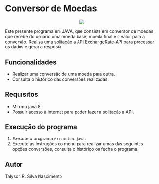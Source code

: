 # Conversor de Moedas

<p align="center">
   <img src="https://img.shields.io/badge/build-CONCLUIDO-brightgreen?style=for-the-badge&logo=DESENVOLVIMENTO%20&logoColor=500%2C100%2C100&label=STATUS%20"/> </p>
</P>

Este presente programa em JAVA, que consiste em conversor de moedas que recebe do usuário uma moeda base, moeda final
e o valor para a conversão. Realiza uma solitação a [API ExchangeRate-API](https://www.exchangerate-api.com/) para processar os dados e
gerar a resposta.

## Funcionalidades
- Realizar uma conversão de uma moeda para outra.
- Consulta o histórico das conversões realizadas.

## Requisitos
- Mínimo java 8
- Possuir acesso à internet para poder fazer a solitação a API.

## Execução do programa

1. Execute o programa `Execution.java`.
2. Execute as instruções do menu para realizar umas das seguintes opções conversões, consulta o histórico ou fecha o programa.

## Autor

Talyson R. Silva Nascimento

